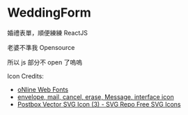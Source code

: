 # WeddingForm
婚禮表單，順便練練 ReactJS

老婆不準我 Opensource   

所以 js 部分不 open 了嗚嗚   

Icon Credits:
* [oNline Web Fonts](http://www.onlinewebfonts.com)
* [envelope, mail, cancel, erase, Message, interface icon](https://www.shareicon.net/envelope-mail-cancel-erase-message-interface-709339)
* [Postbox Vector SVG Icon (3) - SVG Repo Free SVG Icons](https://www.svgrepo.com/svg/298807/postbox)
